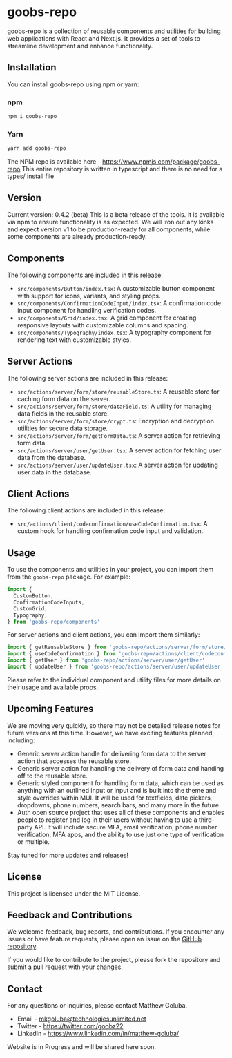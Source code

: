 # goobs-repo

goobs-repo is a collection of reusable components and utilities for building web applications with React and Next.js. It provides a set of tools to streamline development and enhance functionality.

## Installation

You can install goobs-repo using npm or yarn:

### npm

```bash
npm i goobs-repo
```

### Yarn

```bash
yarn add goobs-repo
```

The NPM repo is available here - https://www.npmjs.com/package/goobs-repo
This entire repository is written in typescript and there is no need for a types/ install file

## Version

Current version: 0.4.2 (beta)
This is a beta release of the tools. It is available via npm to ensure functionality is as expected. We will iron out any kinks and expect version v1 to be production-ready for all components, while some components are already production-ready.

## Components

The following components are included in this release:

- `src/components/Button/index.tsx`: A customizable button component with support for icons, variants, and styling props.
- `src/components/ConfirmationCodeInput/index.tsx`: A confirmation code input component for handling verification codes.
- `src/components/Grid/index.tsx`: A grid component for creating responsive layouts with customizable columns and spacing.
- `src/components/Typography/index.tsx`: A typography component for rendering text with customizable styles.

## Server Actions

The following server actions are included in this release:

- `src/actions/server/form/store/reusableStore.ts`: A reusable store for caching form data on the server.
- `src/actions/server/form/store/dataField.ts`: A utility for managing data fields in the reusable store.
- `src/actions/server/form/store/crypt.ts`: Encryption and decryption utilities for secure data storage.
- `src/actions/server/form/getFormData.ts`: A server action for retrieving form data.
- `src/actions/server/user/getUser.tsx`: A server action for fetching user data from the database.
- `src/actions/server/user/updateUser.tsx`: A server action for updating user data in the database.

## Client Actions

The following client actions are included in this release:

- `src/actions/client/codeconfirmation/useCodeConfirmation.tsx`: A custom hook for handling confirmation code input and validation.

## Usage

To use the components and utilities in your project, you can import them from the `goobs-repo` package. For example:

```jsx
import {
  CustomButton,
  ConfirmationCodeInputs,
  CustomGrid,
  Typography,
} from 'goobs-repo/components'
```

For server actions and client actions, you can import them similarly:

```jsx
import { getReusableStore } from 'goobs-repo/actions/server/form/store/reusableStore'
import { useCodeConfirmation } from 'goobs-repo/actions/client/codeconfirmation/useCodeConfirmation'
import { getUser } from 'goobs-repo/actions/server/user/getUser'
import { updateUser } from 'goobs-repo/actions/server/user/updateUser'
```

Please refer to the individual component and utility files for more details on their usage and available props.

## Upcoming Features

We are moving very quickly, so there may not be detailed release notes for future versions at this time. However, we have exciting features planned, including:

- Generic server action handle for delivering form data to the server action that accesses the reusable store.
- Generic server action for handling the delivery of form data and handing off to the reusable store.
- Generic styled component for handling form data, which can be used as anything with an outlined input or input and is built into the theme and style overrides within MUI. It will be used for textfields, date pickers, dropdowns, phone numbers, search bars, and many more in the future.
- Auth open source project that uses all of these components and enables people to register and log in their users without having to use a third-party API. It will include secure MFA, email verification, phone number verification, MFA apps, and the ability to use just one type of verification or multiple.

Stay tuned for more updates and releases!

## License

This project is licensed under the MIT License.

## Feedback and Contributions

We welcome feedback, bug reports, and contributions. If you encounter any issues or have feature requests, please open an issue on the [GitHub repository](https://github.com/goobz22/goobs-repo/issues).

If you would like to contribute to the project, please fork the repository and submit a pull request with your changes.

## Contact

For any questions or inquiries, please contact Matthew Goluba.

- Email - mkgoluba@technologiesunlimited.net
- Twitter - https://twitter.com/goobz22
- LinkedIn - https://www.linkedin.com/in/matthew-goluba/

Website is in Progress and will be shared here soon.